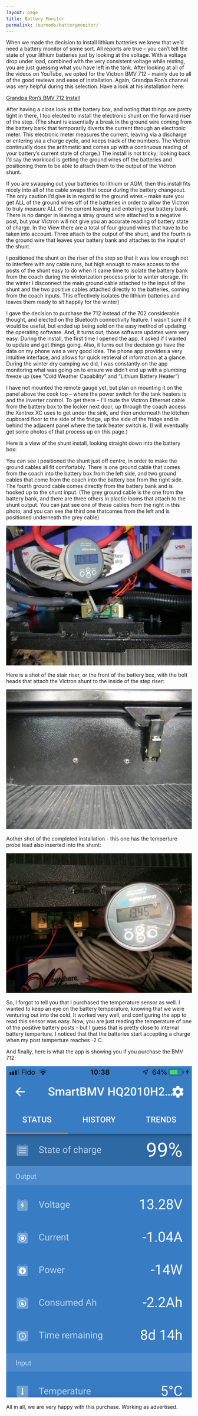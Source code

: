 ```yaml
---
layout: page
title: Battery Monitor
permalink: /ourmods/batterymonitor/
---
```


When we made the decision to install lithium batteries we knew that we’d need a battery monitor of some sort.  All reports are true – you can’t tell the state of your lithium batteries just by looking at the voltage.  With a voltage drop under load, combined with the very consistent voltage while resting, you are just guessing what you have left in the tank.  After looking at all of the videos on YouTube, we opted for the Victron BMV 712 – mainly due to all of the good reviews and ease of installation.  Again, Grandpa Ron’s channel was very helpful during this selection.  Have a look at his installation here:

[Grandpa Ron’s BMV 712 Install]( https://www.youtube.com/watch?v=yDOCW4F06fI)

After having a close look at the battery box, and noting that things are pretty tight in there, I too elected to install the electronic shunt on the forward riser of the step.  (The shunt is essentially a break in the ground wire coming from the battery bank that temporarily diverts the current through an electronic meter. This electronic meter measures the current, leaving via a discharge or entering via a charge cycle, and keeps track of the numbers.  The Victron continually does the arithmetic and comes up with a continuous reading of your battery’s current state of charge.)  The install is not tricky; looking back I’d say the workload is getting the ground wires off the batteries and positioning them to be able to attach them to the output of the Victron shunt.

If you are swapping out your batteries to lithium or AGM, then this install fits nicely into all of the cable swaps that occur during the battery changeout.  The only caution I’d give is in regard to the ground wires – make sure you get ALL of the ground wires off of the batteries in order to allow the Victron to truly measure ALL of the current leaving and entering your battery bank.  There is no danger in leaving a stray ground wire attached to a negative post, but your Victron will not give you an accurate reading of battery state of charge.  In the View there are a total of four ground wires that have to be taken into account.  Three attach to the output of the shunt, and the fourth is the ground wire that leaves your battery bank and attaches to the input of the shunt.

I positioned the shunt on the riser of the step so that it was low enough not to interfere with any cable runs, but high enough to make access to the posts of the shunt easy to do when it came time to isolate the battery bank from the coach during the winterization process prior to winter storage.  (In the winter I disconnect the main ground cable attached to the input of the shunt and the two positive cables attached directly to the batteries, coming from the coach inputs.  This effectively isolates the lithium batteries and leaves them ready to sit happily for the winter)

I gave the decision to purchase the 712 instead of the 702 considerable thought, and elected on the Bluetooth connectivity feature.  I wasn’t sure if it would be useful, but ended up being sold on the easy method of updating the operating software.  And, it turns out; those software updates were very easy.  During the install, the first time I opened the app, it asked if I wanted to update and get things going.  Also, it turns out the decision go have the data on my phone was a very good idea.  The phone app provides a very intuitive interface, and allows for quick retrieval of information at a glance.  During the winter dry camping we did, I was constantly on the app monitoring what was going on to ensure we didn’t end up with a plumbing freeze up (see “Cold Weather Capability” and “Lithium Battery Heater”)

I have not mounted the remote gauge yet, but plan on mounting it on the panel above the cook top – where the power switch for the tank heaters is and the inverter control.  To get there – I’ll route the Victron Ethernet cable from the battery box to the locker next door, up through the coach access the Xantrex XC uses to get under the sink, and then underneath the kitchen cupboard floor to the side of the fridge, up the side of the fridge and in behind the adjacent panel where the tank heater switch is.  (I will eventually get some photos of that process up on this page.) 

Here is a view of the shunt install, looking straight down into the battery box:  

You can see I positioned the shunt just off centre, in order to make the ground cables all fit comfortably.  There is one ground cable that comes from the coach into the battery box from the left side, and two ground cables that come from the coach into the battery box from the right side.  The fourth ground cable comes directly from the battery bank and is hooked up to the shunt input.  (The grey ground cable is the one from the battery bank, and there are three others in plactic looms that attach to the shunt output.  You can just see one of these cables from the right in this photo; and you can see the third one thatcomes from the left and is positioned underneath the grey cable)

<img src="/assets/2victronweb.jpg"/>

Here is a shot of the stair riser, or the front of the battery box, with the bolt heads that attach the Victron shunt to the inside of the step riser:

<img src="/assets/3victronweb.jpg"/>

Aother shot of the completed installation - this one has the temperture probe lead also inserted into the shunt:

<img src="/assets/1victronweb.jpg"/>

So, I forgot to tell you that I purchased the temperature sensor as well.  I wanted to keep an eye on the battery temperature, knowing that we were venturing out into the cold.  It worked very well, and configuring the app to read this sensor was easy.  Now, you are just reading the temperature of one of the positive battery posts - but I guess that is pretty close to internal battery temperture.  I noticed that that the batteries start accepting a charge when my post temperture reaches -2 C.

And finally, here is what the app is showing you if you purchase the BMV 712:

<img src="/assets/BMVreading2web-.jpg"/>

All in all, we are very happy with this purchase.  Working as advertised.

